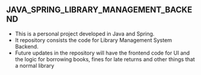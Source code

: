 ## JAVA_SPRING_LIBRARY_MANAGEMENT_BACKEND
- This is a personal project developed in Java and Spring.
- It repository consists the code for Library Management System Backend. 
- Future updates in the repository will have the frontend code for UI and the logic for borrowing books, fines for late returns and other things that a normal library
